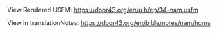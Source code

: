 View Rendered USFM: https://door43.org/en/ulb/ep/34-nam.usfm

View in translationNotes: https://door43.org/en/bible/notes/nam/home
